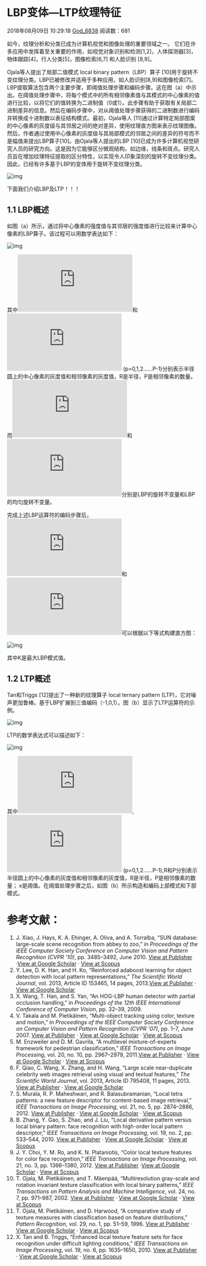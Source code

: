 # LBP变体—LTP纹理特征

2018年08月09日 10:29:18 [God_6838](https://me.csdn.net/God_68) 阅读数：681



如今，纹理分析和分类已成为计算机视觉和图像处理的重要领域之一。 它们在许多应用中发挥着至关重要的作用，如视觉对象识别和检测[1,2]，人体探测器[3]，物体跟踪[4]，行人分类[5]，图像检索[6,7] 和人脸识别 [8,9]。

Ojala等人提出了局部二值模式 local binary pattern（LBP）算子 [10]用于旋转不变纹理分类。LBP已被修改并适用于多种应用，如人脸识别[8,9]和图像检索[7]。 LBP提取算法包含两个主要步骤，即阈值处理步骤和编码步骤。这在图（a）中示出。在阈值处理步骤中，将每个模式中的所有相邻像素值与其模式的中心像素的值进行比较，以将它们的值转换为二进制值（0或1）。此步骤有助于获取有关局部二进制差异的信息。然后在编码步骤中，对从阈值处理步骤获得的二进制数进行编码并转换成十进制数以表征结构模式。最初，Ojala等人 [11]通过计算特定局部图案的中心像素的灰度级与其邻居之间的绝对差异，使用纹理直方图来表示纹理图像。然后，作者通过使用中心像素的灰度级与其局部模式的邻居之间的差异的符号而不是幅值来提出LBP算子[10]。由Ojala等人提出的LBP [10]已成为许多计算机视觉研究人员的研究方向。这是因为它能够区分微观结构，如边缘，线条和斑点。研究人员旨在增加纹理特征提取的区分特性，以实现令人印象深刻的旋转不变纹理分类。因此，已经有许多基于LBP的变体用于旋转不变纹理分类。 

![img](https://img-blog.csdn.net/20180809100153736?watermark/2/text/aHR0cHM6Ly9ibG9nLmNzZG4ubmV0L0dvZF82OA==/font/5a6L5L2T/fontsize/400/fill/I0JBQkFCMA==/dissolve/70)

下面我们介绍LBP及LTP！！！  

## 1.1 LBP概述

如图（a）所示，通过将中心像素的强度值与其邻居的强度值进行比较来计算中心像素的LBP算子。该过程可以用数学表达如下：

![img](https://img-blog.csdn.net/20180809100447716?watermark/2/text/aHR0cHM6Ly9ibG9nLmNzZG4ubmV0L0dvZF82OA==/font/5a6L5L2T/fontsize/400/fill/I0JBQkFCMA==/dissolve/70)

其中![i_{c}](https://private.codecogs.com/gif.latex?i_%7Bc%7D)和![i_{p}](https://private.codecogs.com/gif.latex?i_%7Bp%7D) (p=0,1,2……P-1)分别表示半径圆上的中心像素的灰度值和相邻像素的灰度值，R是半径，P是相邻像素的数量。而![LBP_{P,R}^{ri}](https://private.codecogs.com/gif.latex?LBP_%7BP%2CR%7D%5E%7Bri%7D)和![LBP_{P,R}^{riu2}](https://private.codecogs.com/gif.latex?LBP_%7BP%2CR%7D%5E%7Briu2%7D)分别是LBP的旋转不变量和LBP的均匀旋转不变量。

完成上述LBP运算符的编码步骤后，![LBP_{P,R}^{ri}](https://private.codecogs.com/gif.latex?LBP_%7BP%2CR%7D%5E%7Bri%7D)和![LBP_{P,R}^{riu2}](https://private.codecogs.com/gif.latex?LBP_%7BP%2CR%7D%5E%7Briu2%7D)可以根据以下等式构建直方图： 

![img](https://img-blog.csdn.net/20180809101351165?watermark/2/text/aHR0cHM6Ly9ibG9nLmNzZG4ubmV0L0dvZF82OA==/font/5a6L5L2T/fontsize/400/fill/I0JBQkFCMA==/dissolve/70)

 其中K是最大LBP模式值。

## **1.2 LTP概述**

Tan和Triggs [12]提出了一种新的纹理算子 local ternary pattern (LTP)，它对噪声更加鲁棒。基于LBP扩展到三值编码（-1,0,1）。图（b）显示了LTP运算符的示例。

![img](https://img-blog.csdn.net/20180809101845319?watermark/2/text/aHR0cHM6Ly9ibG9nLmNzZG4ubmV0L0dvZF82OA==/font/5a6L5L2T/fontsize/400/fill/I0JBQkFCMA==/dissolve/70)

LTP的数学表达式可以描述如下：

![img](https://img-blog.csdn.net/20180809101725542?watermark/2/text/aHR0cHM6Ly9ibG9nLmNzZG4ubmV0L0dvZF82OA==/font/5a6L5L2T/fontsize/400/fill/I0JBQkFCMA==/dissolve/70)

其中![i_{c}](https://private.codecogs.com/gif.latex?i_%7Bc%7D), ![i_{p}](https://private.codecogs.com/gif.latex?i_%7Bp%7D) (p=0,1,2……P-1),R和P分别表示半径圆上的中心像素的灰度值和相邻像素的灰度值，R是半径，P是相邻像素的数量； κ是阈值。在阈值处理步骤之后，如图（b）所示构造和编码上部模式和下部模式。

 

# 参考文献：

1. J. Xiao, J. Hays, K. A. Ehinger, A. Oliva, and A. Torralba, “SUN database: large-scale scene recognition from abbey to zoo,” in *Proceedings of the IEEE Computer Society Conference on Computer Vision and Pattern Recognition (CVPR '10)*, pp. 3485–3492, June 2010. [View at Publisher](https://doi.org/10.1109%2FCVPR.2010.5539970) ·[View at Google Scholar](http://scholar.google.com/scholar?q=https://doi.org/10.1109%2FCVPR.2010.5539970) · [View at Scopus](http://www.scopus.com/scopus/inward/record.url?eid=2-s2.0-77955988947&partnerID=K84CvKBR&rel=3.0.0&md5=71171a0561804a758cd73f9c9b7ad0fe)
2. Y. Lee, D. K. Han, and H. Ko, “Reinforced adaboost learning for object detection with local pattern representations,” *The Scientific World Journal*, vol. 2013, Article ID 153465, 14 pages, 2013.[View at Publisher](https://doi.org/10.1155%2F2013%2F153465) · [View at Google Scholar](http://scholar.google.com/scholar_lookup?title=Reinforced+adaboost+learning+for+object+detection+with+local+pattern+representations&author=Y.+Lee&author=D.+K.+Han&author=H.+Ko&publication_year=2013)
3. X. Wang, T. Han, and S. Yan, “An HOG-LBP human detector with partial occlusion handling,” in *Proceedings of the 12th IEEE International Conference of Computer Vision*, pp. 32–39, 2009.
4. V. Takala and M. Pietikäinen, “Multi-object tracking using color, texture and motion,” in *Proceedings of the IEEE Computer Society Conference on Computer Vision and Pattern Recognition (CVPR '07)*, pp. 1–7, June 2007. [View at Publisher](https://doi.org/10.1109%2FCVPR.2007.383506) · [View at Google Scholar](http://scholar.google.com/scholar?q=https://doi.org/10.1109%2FCVPR.2007.383506) · [View at Scopus](http://www.scopus.com/scopus/inward/record.url?eid=2-s2.0-34948816600&partnerID=K84CvKBR&rel=3.0.0&md5=d3fe71091c2b94c9ac8f2a26534e8bbc)
5. M. Enzweiler and D. M. Gavrila, “A multilevel mixture-of-experts framework for pedestrian classification,” *IEEE Transactions on Image Processing*, vol. 20, no. 10, pp. 2967–2979, 2011.[View at Publisher](https://doi.org/10.1109%2FTIP.2011.2142006) · [View at Google Scholar](http://scholar.google.com/scholar_lookup?title=A+multilevel+mixture-of-experts+framework+for+pedestrian+classification&author=M.+Enzweiler&author=D.+M.+Gavrila&publication_year=2011) · [View at Scopus](http://www.scopus.com/scopus/inward/record.url?eid=2-s2.0-79960822863&partnerID=K84CvKBR&rel=3.0.0&md5=155438def7b8f676f7663bfa28e399da)
6. F. Qiao, C. Wang, X. Zhang, and H. Wang, “Large scale near-duplicate celebrity web images retrieval using visual and textual features,” *The Scientific World Journal*, vol. 2013, Article ID 795408, 11 pages, 2013. [View at Publisher](https://doi.org/10.1155%2F2013%2F795408) · [View at Google Scholar](http://scholar.google.com/scholar_lookup?title=Large+scale+near-duplicate+celebrity+web+images+retrieval+using+visual+and+textual+features&author=F.+Qiao&author=C.+Wang&author=X.+Zhang&author=H.+Wang&publication_year=2013)
7. S. Murala, R. P. Maheshwari, and R. Balasubramanian, “Local tetra patterns: a new feature descriptor for content-based image retrieval,” *IEEE Transactions on Image Processing*, vol. 21, no. 5, pp. 2874–2886, 2012. [View at Publisher](https://doi.org/10.1109%2FTIP.2012.2188809) · [View at Google Scholar](http://scholar.google.com/scholar_lookup?title=Local+tetra+patterns%3A+a+new+feature+descriptor+for+content-based+image+retrieval&author=S.+Murala&author=R.+P.+Maheshwari&author=R.+Balasubramanian&publication_year=2012) · [View at Scopus](http://www.scopus.com/scopus/inward/record.url?eid=2-s2.0-84860129600&partnerID=K84CvKBR&rel=3.0.0&md5=68816b35874ba5951eb933ed39c502e9)
8. B. Zhang, Y. Gao, S. Zhao, and J. Liu, “Local derivative pattern versus local binary pattern: face recognition with high-order local pattern descriptor,” *IEEE Transactions on Image Processing*, vol. 19, no. 2, pp. 533–544, 2010. [View at Publisher](https://doi.org/10.1109%2FTIP.2009.2035882) · [View at Google Scholar](http://scholar.google.com/scholar_lookup?title=Local+derivative+pattern+versus+local+binary+pattern%3A+face+recognition+with+high-order+local+pattern+descriptor&author=B.+Zhang&author=Y.+Gao&author=S.+Zhao&author=J.+Liu&publication_year=2010) · [View at Scopus](http://www.scopus.com/scopus/inward/record.url?eid=2-s2.0-76849093371&partnerID=K84CvKBR&rel=3.0.0&md5=cb76d1ec0e8aa47c4cafcba1de4ca8a7)
9. J. Y. Choi, Y. M. Ro, and K. N. Plataniotis, “Color local texture features for color face recognition,” *IEEE Transactions on Image Processing*, vol. 21, no. 3, pp. 1366–1380, 2012. [View at Publisher](https://doi.org/10.1109%2FTIP.2011.2168413) ·[View at Google Scholar](http://scholar.google.com/scholar_lookup?title=Color+local+texture+features+for+color+face+recognition&author=J.+Y.+Choi&author=Y.+M.+Ro&author=K.+N.+Plataniotis&publication_year=2012) · [View at Scopus](http://www.scopus.com/scopus/inward/record.url?eid=2-s2.0-84857296458&partnerID=K84CvKBR&rel=3.0.0&md5=996fae35c82939c2c299e59349d9b2a5)
10. T. Ojala, M. Pietikäinen, and T. Mäenpää, “Multiresolution gray-scale and rotation invariant texture classification with local binary patterns,” *IEEE Transactions on Pattern Analysis and Machine Intelligence*, vol. 24, no. 7, pp. 971–987, 2002. [View at Publisher](https://doi.org/10.1109%2FTPAMI.2002.1017623) · [View at Google Scholar](http://scholar.google.com/scholar_lookup?title=Multiresolution+gray-scale+and+rotation+invariant+texture+classification+with+local+binary+patterns&author=T.+Ojala&author=M.+Pietik%C3%A4inen&author=T.+M%C3%A4enp%C3%A4%C3%A4&publication_year=2002) · [View at Scopus](http://www.scopus.com/scopus/inward/record.url?eid=2-s2.0-0036647193&partnerID=K84CvKBR&rel=3.0.0&md5=6a80e1ad60391e4e170af8450e7b6957)
11. T. Ojala, M. Pietikäinen, and D. Harwood, “A comparative study of texture measures with classification based on feature distributions,” *Pattern Recognition*, vol. 29, no. 1, pp. 51–59, 1996. [View at Publisher](https://doi.org/10.1016%2F0031-3203(95)00067-4) · [View at Google Scholar](http://scholar.google.com/scholar_lookup?title=A+comparative+study+of+texture+measures+with+classification+based+on+feature+distributions&author=T.+Ojala&author=M.+Pietik%C3%A4inen&author=D.+Harwood&publication_year=1996) · [View at Scopus](http://www.scopus.com/scopus/inward/record.url?eid=2-s2.0-0029669420&partnerID=K84CvKBR&rel=3.0.0&md5=505c6acd0f8abaa13b166548a144ad1e)
12. X. Tan and B. Triggs, “Enhanced local texture feature sets for face recognition under difficult lighting conditions,” *IEEE Transactions on Image Processing*, vol. 19, no. 6, pp. 1635–1650, 2010. [View at Publisher](https://doi.org/10.1109%2FTIP.2010.2042645) · [View at Google Scholar](http://scholar.google.com/scholar_lookup?title=Enhanced+local+texture+feature+sets+for+face+recognition+under+difficult+lighting+conditions&author=X.+Tan&author=B.+Triggs&publication_year=2010) · [View at Scopus](http://www.scopus.com/scopus/inward/record.url?eid=2-s2.0-77952634397&partnerID=K84CvKBR&rel=3.0.0&md5=d8e93abe6ba8c3573e7e54a0be3ce53d)

 